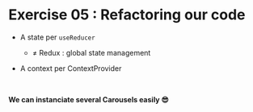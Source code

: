 <!-- .slide: class="center" -->

# Exercise 05 : Refactoring our code 

* A state per `useReducer`
  * ≠ Redux : global state management

* A context per ContextProvider

<br/> 

__We can instanciate several Carousels easily 😎__